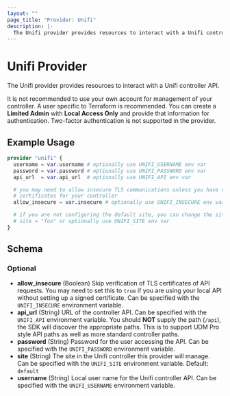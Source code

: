 ```yaml
---
layout: ""
page_title: "Provider: Unifi"
description: |-
  The Unifi provider provides resources to interact with a Unifi controller API.
---
```


# Unifi Provider

The Unifi provider provides resources to interact with a Unifi controller API.

It is not recommended to use your own account for management of your controller. A user specific to
Terraform is recommended. You can create a **Limited Admin** with **Local Access Only** and
provide that information for authentication. Two-factor authentication is not supported in the provider.

## Example Usage

```terraform
provider "unifi" {
  username = var.username # optionally use UNIFI_USERNAME env var
  password = var.password # optionally use UNIFI_PASSWORD env var
  api_url  = var.api_url  # optionally use UNIFI_API env var

  # you may need to allow insecure TLS communications unless you have configured
  # certificates for your controller
  allow_insecure = var.insecure # optionally use UNIFI_INSECURE env var

  # if you are not configuring the default site, you can change the site
  # site = "foo" or optionally use UNIFI_SITE env var
}
```

<!-- schema generated by tfplugindocs -->
## Schema

### Optional

- **allow_insecure** (Boolean) Skip verification of TLS certificates of API requests. You may need to set this to `true` if you are using your local API without setting up a signed certificate. Can be specified with the `UNIFI_INSECURE` environment variable.
- **api_url** (String) URL of the controller API. Can be specified with the `UNIFI_API` environment variable. You should **NOT** supply the path (`/api`), the SDK will discover the appropriate paths. This is to support UDM Pro style API paths as well as more standard controller paths.
- **password** (String) Password for the user accessing the API. Can be specified with the `UNIFI_PASSWORD` environment variable.
- **site** (String) The site in the Unifi controller this provider will manage. Can be specified with the `UNIFI_SITE` environment variable. Default: `default`
- **username** (String) Local user name for the Unifi controller API. Can be specified with the `UNIFI_USERNAME` environment variable.
